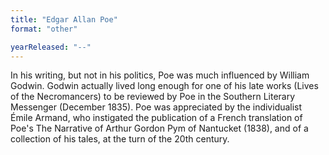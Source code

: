 ```yaml
---
title: "Edgar Allan Poe"
format: "other"

yearReleased: "--"
---
```

In his writing, but not in his politics, Poe was much influenced by William Godwin. Godwin actually lived long enough for one of his late works (Lives of the Necromancers) to be reviewed by Poe in the  Southern Literary Messenger (December 1835). Poe was appreciated by the individualist Émile Armand, who instigated the publication of a French translation of Poe's The Narrative of Arthur Gordon Pym of Nantucket (1838), and of a collection of his tales, at the turn of the 20th century.